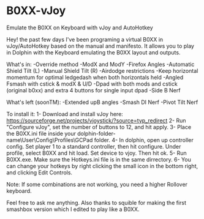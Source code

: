 # B0XX-vJoy
Emulate the B0XX on Keyboard with vJoy and AutoHotkey

Hey! the past few days I've been programing a virtual B0XX in vJoy/AutoHotkey based on the manual and manifesto. It allows you to play in Dolphin with the Keyboard emulating the B0XX layout and outputs.

What's in:
-Override method
-ModX and ModY
-Firefox Angles
-Automatic  Shield Tilt (L)
-Manual Shield Tilt (R)
-Airdodge restrictions
-Keep horizontal momentum for optimal ledgedash when both horizontals held
-Angled Fsmash with cstick & modX & U/D
-Dpad with both mods and cstick (original b0xx) and extra 4 buttons for single input dpad
-Side B Nerf

What's left (soonTM):
-Extended upB angles
-Smash DI Nerf
-Pivot Tilt Nerf

To install it:
1- Download and install vJoy here: https://sourceforge.net/projects/vjoystick/?source=typ_redirect
2- Run "Configure vJoy", set the number of buttons to 12, and hit apply.
3- Place the B0XX.ini file inside your dolphin-folder-name\User\Config\Profiles\GCPad folder.
4- In dolphin, open up controller config. Set player 1 to a standard controller, then hit configure. Under profile, select B0XX and hit load. Set device to vjoy. Then hit ok.
5- Run B0XX.exe. Make sure the Hotkeys.ini file is in the same dirrectory.
6- You can change your hotkeys by right clicking the small icon in the bottom right, and clicking Edit Controls.

Note: If some combinations are not working, you need a higher Rollover keyboard.

Feel free to ask me anything. Also thanks to squible for making the first smashbox version which I edited to play like a B0XX.
